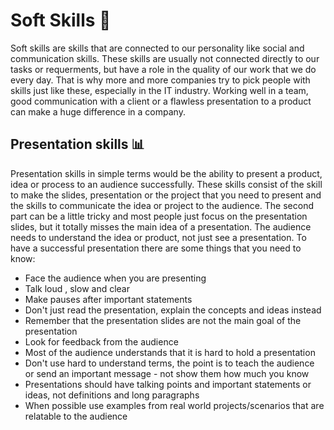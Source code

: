 # Soft Skills 🎈

Soft skills are skills that are connected to our personality like social and communication skills. These skills are usually not connected directly to our tasks or requerments, but have a role in the quality of our work that we do every day. That is why more and more companies try to pick people with skills just like these, especially in the IT industry. Working well in a team, good communication with a client or a flawless presentation to a product can make a huge difference in a company.

## Presentation skills 📊

Presentation skills in simple terms would be the ability to present a product, idea or process to an audience successfully. These skills consist of the skill to make the slides, presentation or the project that you need to present and the skills to communicate the idea or project to the audience. The second part can be a little tricky and most people just focus on the presentation slides, but it totally misses the main idea of a presentation. The audience needs to understand the idea or product, not just see a presentation. To have a successful presentation there are some things that you need to know:

- Face the audience when you are presenting
- Talk loud , slow and clear
- Make pauses after important statements
- Don't just read the presentation, explain the concepts and ideas instead
- Remember that the presentation slides are not the main goal of the presentation
- Look for feedback from the audience
- Most of the audience understands that it is hard to hold a presentation
- Don't use hard to understand terms, the point is to teach the audience or send an important message - not show them how much you know
- Presentations should have talking points and important statements or ideas, not definitions and long paragraphs
- When possible use examples from real world projects/scenarios that are relatable to the audience
